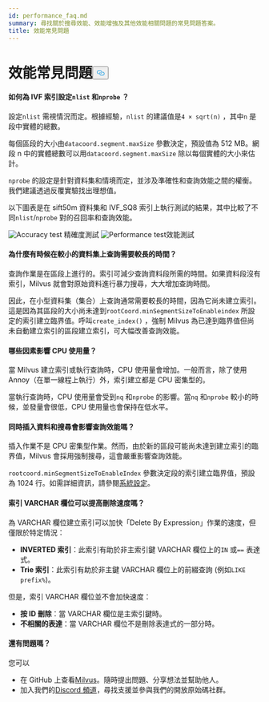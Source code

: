```yaml
---
id: performance_faq.md
summary: 尋找關於搜尋效能、效能增強及其他效能相關問題的常見問題答案。
title: 效能常見問題
---
```

<h1 id="Performance-FAQ" class="common-anchor-header">效能常見問題<button data-href="#Performance-FAQ" class="anchor-icon" translate="no">
      <svg translate="no"
        aria-hidden="true"
        focusable="false"
        height="20"
        version="1.1"
        viewBox="0 0 16 16"
        width="16"
      >
        <path
          fill="#0092E4"
          fill-rule="evenodd"
          d="M4 9h1v1H4c-1.5 0-3-1.69-3-3.5S2.55 3 4 3h4c1.45 0 3 1.69 3 3.5 0 1.41-.91 2.72-2 3.25V8.59c.58-.45 1-1.27 1-2.09C10 5.22 8.98 4 8 4H4c-.98 0-2 1.22-2 2.5S3 9 4 9zm9-3h-1v1h1c1 0 2 1.22 2 2.5S13.98 12 13 12H9c-.98 0-2-1.22-2-2.5 0-.83.42-1.64 1-2.09V6.25c-1.09.53-2 1.84-2 3.25C6 11.31 7.55 13 9 13h4c1.45 0 3-1.69 3-3.5S14.5 6 13 6z"
        ></path>
      </svg>
    </button></h1><h4 id="How-to-set-nlist-and-nprobe-for-IVF-indexes" class="common-anchor-header">如何為 IVF 索引設定<code translate="no">nlist</code> 和<code translate="no">nprobe</code> ？</h4><p>設定<code translate="no">nlist</code> 需視情況而定。根據經驗，<code translate="no">nlist</code> 的建議值是<code translate="no">4 × sqrt(n)</code> ，其中<code translate="no">n</code> 是段中實體的總數。</p>
<p>每個區段的大小由<code translate="no">datacoord.segment.maxSize</code> 參數決定，預設值為 512 MB。網段 n 中的實體總數可以用<code translate="no">datacoord.segment.maxSize</code> 除以每個實體的大小來估計。</p>
<p><code translate="no">nprobe</code> 的設定是針對資料集和情境而定，並涉及準確性和查詢效能之間的權衡。我們建議透過反覆實驗找出理想值。</p>
<p>以下圖表是在 sift50m 資料集和 IVF_SQ8 索引上執行測試的結果，其中比較了不同<code translate="no">nlist</code>/<code translate="no">nprobe</code> 對的召回率和查詢效能。</p>
<p>
  
   <span class="img-wrapper"> <img translate="no" src="/docs/v2.6.x/assets/accuracy_nlist_nprobe.png" alt="Accuracy test" class="doc-image" id="accuracy-test" />
   </span> <span class="img-wrapper"> <span>精確度測試</span> </span> <span class="img-wrapper"> <img translate="no" src="/docs/v2.6.x/assets/performance_nlist_nprobe.png" alt="Performance test" class="doc-image" id="performance-test" /><span>效能測試</span> </span></p>
<h4 id="Why-do-queries-sometimes-take-longer-on-smaller-datasets" class="common-anchor-header">為什麼有時候在較小的資料集上查詢需要較長的時間？</h4><p>查詢作業是在區段上進行的。索引可減少查詢資料段所需的時間。如果資料段沒有索引，Milvus 就會對原始資料進行暴力搜尋，大大增加查詢時間。</p>
<p>因此，在小型資料集（集合）上查詢通常需要較長的時間，因為它尚未建立索引。這是因為其區段的大小尚未達到<code translate="no">rootCoord.minSegmentSizeToEnableindex</code> 所設定的索引建立臨界值。呼叫<code translate="no">create_index()</code> ，強制 Milvus 為已達到臨界值但尚未自動建立索引的區段建立索引，可大幅改善查詢效能。</p>
<h4 id="What-factors-impact-CPU-usage" class="common-anchor-header">哪些因素影響 CPU 使用量？</h4><p>當 Milvus 建立索引或執行查詢時，CPU 使用量會增加。一般而言，除了使用 Annoy（在單一線程上執行）外，索引建立都是 CPU 密集型的。</p>
<p>當執行查詢時，CPU 使用量會受到<code translate="no">nq</code> 和<code translate="no">nprobe</code> 的影響。當<code translate="no">nq</code> 和<code translate="no">nprobe</code> 較小的時候，並發量會很低，CPU 使用量也會保持在低水平。</p>
<h4 id="Does-simultaneously-inserting-data-and-searching-impact-query-performance" class="common-anchor-header">同時插入資料和搜尋會影響查詢效能嗎？</h4><p>插入作業不是 CPU 密集型作業。然而，由於新的區段可能尚未達到建立索引的臨界值，Milvus 會採用強制搜尋，這會嚴重影響查詢效能。</p>
<p><code translate="no">rootcoord.minSegmentSizeToEnableIndex</code> 參數決定段的索引建立臨界值，預設為 1024 行。如需詳細資訊，請參閱<a href="/docs/zh-hant/system_configuration.md">系統設定</a>。</p>
<h4 id="Can-indexing-a-VARCHAR-field-improve-deletion-speed" class="common-anchor-header">索引 VARCHAR 欄位可以提高刪除速度嗎？</h4><p>為 VARCHAR 欄位建立索引可以加快「Delete By Expression」作業的速度，但僅限於特定情況：</p>
<ul>
<li><strong>INVERTED 索引</strong>：此索引有助於非主索引鍵 VARCHAR 欄位上的<code translate="no">IN</code> 或<code translate="no">==</code> 表達式。</li>
<li><strong>Trie 索引</strong>：此索引有助於非主鍵 VARCHAR 欄位上的前綴查詢 (例如<code translate="no">LIKE prefix%</code>)。</li>
</ul>
<p>但是，索引 VARCHAR 欄位並不會加快速度：</p>
<ul>
<li><strong>按 ID 刪除</strong>：當 VARCHAR 欄位是主索引鍵時。</li>
<li><strong>不相關的表達</strong>：當 VARCHAR 欄位不是刪除表達式的一部分時。</li>
</ul>
<h4 id="Still-have-questions" class="common-anchor-header">還有問題嗎？</h4><p>您可以</p>
<ul>
<li>在 GitHub 上查看<a href="https://github.com/milvus-io/milvus/issues">Milvus</a>。隨時提出問題、分享想法並幫助他人。</li>
<li>加入我們的<a href="https://discord.com/invite/8uyFbECzPX">Discord 頻道</a>，尋找支援並參與我們的開放原始碼社群。</li>
</ul>

